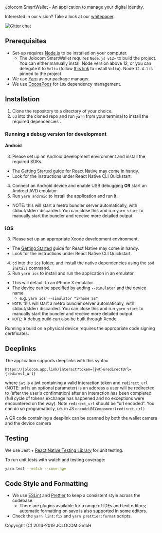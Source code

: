 Jolocom SmartWallet - An application to manage your digital identity.

Interested in our vision? Take a look at our [whitepaper](https://jolocom.io/wp-content/uploads/2019/12/Jolocom-Whitepaper-v2.1-A-Decentralized-Open-Source-Solution-for-Digital-Identity-and-Access-Management.pdf).

[![Gitter chat](https://badges.gitter.im/gitterHQ/gitter.png)](https://gitter.im/jolocom/SmartWallet)

## Prerequisites

- Set-up requires [Node.js](https://nodejs.org/en/download/) to be installed on your computer.
  - The Jolocom SmartWallet requires `Node.js v12+` to build the project. You can either manually install Node version above 12, or you can delegate it to `Volta` (follow [this link](https://docs.volta.sh/guide/getting-started) to install `Volta`). Node `12.4.1` is pinned to the project
- We use [Yarn](https://yarnpkg.com) as our package manager.
- We use [CocoaPods](https://cocoapods.org/) for `iOS` dependency management.

## Installation

1. Clone the repository to a directory of your choice.
2. `cd` into the cloned repo and run `yarn` from your terminal to install the required depencencies .

### Running a debug version for development

#### Android

3. Please set up an Android development environment and install the required SDKs.
  - The [Getting Started](https://facebook.github.io/react-native/docs/getting-started) guide for React Native may come in handy.
  - Look for the instructions under React Native CLI Quickstart.
4. Connect an Android device and enable USB debugging **OR** start an Android AVD emulator
5. Run `yarn android` to install the application and run it.
  - NOTE: this will start a metro bundler server automatically, with stdout/stderr discarded. You can close this and run `yarn start` to manually start the bundler and receive more detailed output.

### iOS

3. Please set up an appropriate Xcode development environment.
  - The [Getting Started](https://facebook.github.io/react-native/docs/getting-started) guide for React Native may come in handy.
  - Look for the instructions under React Native CLI Quickstart.
4. `cd` into the `ios` folder, and install the native dependencies using the `pod install` command.
5. Run `yarn ios` to install and run the application in an emulator.
  - This will default to an iPhone X emulator.
  - The device can be specified by adding `--simulator` and the device name.
    - e.g. `yarn ios --simulator "iPhone SE"`
  - `NOTE`: this will start a metro bundler server automatically, with stdout/stderr discarded. You can close this and run `yarn start` to manually start the bundler and receive more detailed output.
  - `NOTE`: A debug build can also be built through Xcode.

Running a build on a physical device requires the appropriate code signing certificates.

## Deeplinks

The application supports deeplinks with this syntax 

`https://jolocom.app.link/interact?token={jwt}&redirectUrl={redirect_url}`

where `jwt` is a jwt containing a valid interaction token and `redirect_url` (NOTE: url is an optional parameter) is an address a user will be redirected to (after the user's confirmation) after an interaction has been completed (full cycle of tokens exchange has happened and no exceptions were encountered on the way). Note `redirect_url` should be “url encoded”. You can do so programaticily, i.e. in JS `encodeURIComponent(redirect_url)`

A QR code containing a deeplink can be scanned by both the wallet camera and the device camera

## Testing
We use Jest + [React Native Testing Library](https://testing-library.com/docs/react-native-testing-library/intro/) for unit testing.

To run unit tests with watch and testing coverage:
```bash
yarn test --watch --coverage
```
## Code Style and Formatting

- We use [ESLint](https://eslint.org/) and [Prettier](https://prettier.io/) to keep a consistent style across the codebase.
  - There are plugins available for a range of IDEs and text editors; automatic formatting on save is also supported in some editors.
- Check the `yarn lint:fix` and `yarn prettier:format` scripts.

Copyright (C) 2014-2019 JOLOCOM GmbH


